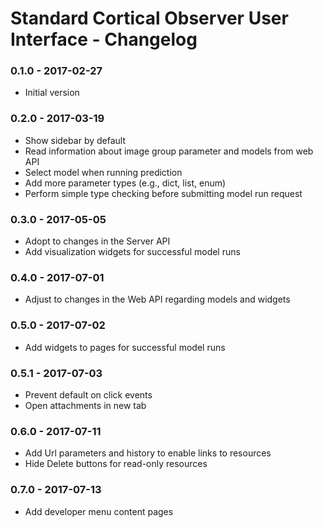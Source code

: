# Standard Cortical Observer User Interface - Changelog

### 0.1.0 - 2017-02-27

* Initial version

### 0.2.0 - 2017-03-19

* Show sidebar by default
* Read information about image group parameter and models from web API
* Select model when running prediction
* Add more parameter types (e.g., dict, list, enum)
* Perform simple type checking before submitting model run request

### 0.3.0 - 2017-05-05

* Adopt to changes in the Server API
* Add visualization widgets for successful model runs

### 0.4.0 - 2017-07-01

* Adjust to changes in the Web API regarding models and widgets

### 0.5.0 - 2017-07-02

* Add widgets to pages for successful model runs

### 0.5.1 - 2017-07-03

* Prevent default on click events
* Open attachments in new tab

### 0.6.0 - 2017-07-11

* Add Url parameters and history to enable links to resources
* Hide Delete buttons for read-only resources

### 0.7.0 - 2017-07-13

* Add developer menu content pages
